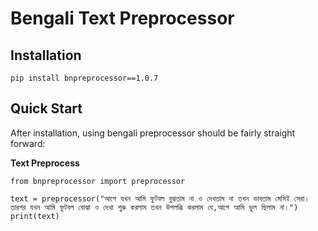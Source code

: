﻿Bengali Text Preprocessor
===================

Installation
-------------

    pip install bnpreprocessor==1.0.7

Quick Start
-------------
After installation, using bengali preprocessor should be fairly straight forward:

**Text Preprocess**

    from bnpreprocessor import preprocessor

    text = preprocessor("আগে যখন আমি ফুটবল বুঝতাম না ও দেখতাম না তখন ভাবতাম মেসিই সেরা। তারপর যখন আমি ফুটবল বোঝা ও দেখা শুরু করলাম তখন উপলব্ধি করলাম যে,আগে আমি ভুল ছিলাম না।")
    print(text)
  
    
